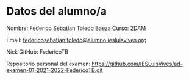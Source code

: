 # Datos del alumno/a

Nombre: Federico Sebatian Toledo Baeza
Curso: 2DAM

Email: federicosebatian.toledo@alumno.iesluisvives.org

Nick GitHub: FedericoTB

Repositorio personal del examen: https://github.com/IESLuisVives/ad-examen-01-2021-2022-FedericoTB.git

